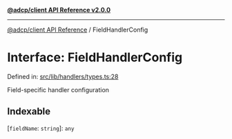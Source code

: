 [**@adcp/client API Reference v2.0.0**](../README.md)

***

[@adcp/client API Reference](../README.md) / FieldHandlerConfig

# Interface: FieldHandlerConfig

Defined in: [src/lib/handlers/types.ts:28](https://github.com/adcontextprotocol/adcp-client/blob/add23254eadaef025ae9fbe49b40948f459b98ff/src/lib/handlers/types.ts#L28)

Field-specific handler configuration

## Indexable

\[`fieldName`: `string`\]: `any`
